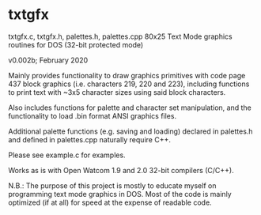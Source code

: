 # txtgfx
txtgfx.c, txtgfx.h, palettes.h, palettes.cpp
80x25 Text Mode graphics routines for DOS (32-bit protected mode)

v0.002b; February 2020

Mainly provides functionality to draw graphics primitives with code page 437 block graphics (i.e. characters 219, 220 and 223), including functions to print text with ~3x5 character sizes using said block characters.

Also includes functions for palette and character set manipulation, and the functionality to load .bin format ANSI graphics files.

Additional palette functions (e.g. saving and loading) declared in palettes.h and defined in palettes.cpp naturally require C++.

Please see example.c for examples.

Works as is with Open Watcom 1.9 and 2.0 32-bit compilers (C/C++).

N.B.: The purpose of this project is mostly to educate myself on programming text mode graphics in DOS. Most of the code is mainly optimized (if at all) for speed at the expense of readable code.

